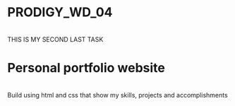 # PRODIGY_WD_04 
<br>
THIS IS MY SECOND LAST TASK
<br>
<h1>Personal portfolio website </h1>
<br>
Build using html and css that show my skills, projects and accomplishments
